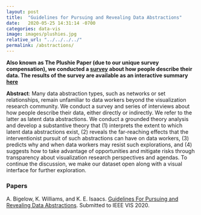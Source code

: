 ```yaml
---
layout: post
title:  "Guidelines for Pursuing and Revealing Data Abstractions"
date:   2020-05-25 14:31:14 -0700
categories: data-vis
image: images/plushies.jpg
relative_url: "../../../../"
permalink: /abstractions/
---
```


**Also known as The Plushie Paper (due to our unique survey compensation), we conducted a [survey](https://alex-r-bigelow.github.io/wrangling-survey/index.html) about how people describe their data. The results of the survey are available as an interactive summary [here](https://alex-r-bigelow.github.io/wrangling-survey/Responses.html?viewIndex=0&filters=wpA)**

**Abstract**: 
Many data abstraction types, such as networks or set relationships, remain unfamiliar to data workers beyond the visualization research community. We conduct a survey and series of interviews about how people describe their data, either directly or indirectly. We refer to the latter as latent data abstractions. We conduct a grounded theory analysis and develop a substantive theory that (1) interprets the extent to which latent data abstractions exist, (2) reveals the far-reaching effects that the interventionist pursuit of such abstractions can have on data workers, (3) predicts why and when data workers may resist such explorations, and (4) suggests how to take advantage of opportunities and mitigate risks through transparency about visualization research perspectives and agendas. To continue the discussion, we make our dataset open along with a visual interface for further exploration. 

### Papers

A. Bigelow, K. Williams, and K. E. Isaacs.
[Guidelines For Pursuing and Revealing Data Abstractions](/people/kawilliams/papers/bigelow_20200preprint_dataabstractions.pdf). Submitted to IEEE VIS 2020. 
